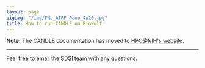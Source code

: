 ```yaml
---
layout: page
bigimg: "/img/FNL_ATRF_Pano_4x10.jpg"
title: How to run CANDLE on Biowulf
---
```


**Note:** The CANDLE documentation has moved to [HPC@NIH's website](https://hpc.nih.gov/apps/candle).

---

Feel free to email the [SDSI team](mailto:andrew.weisman@nih.gov) with any questions.

